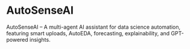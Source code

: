 # AutoSenseAI
AutoSenseAI – A multi-agent AI assistant for data science automation, featuring smart uploads, AutoEDA, forecasting, explainability, and GPT-powered insights.
